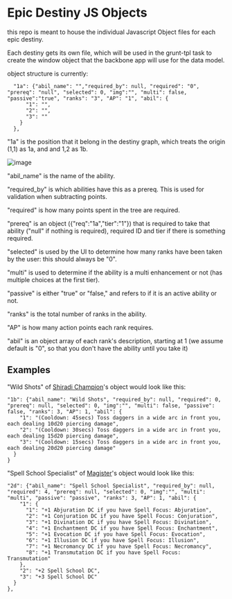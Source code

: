 **Epic Destiny JS Objects**
===========================

this repo is meant to house the individual Javascript Object files for each epic destiny.

Each destiny gets its own file, which will be used in the grunt-tpl task to create the window object that the backbone app will use for the data model.

object structure is currently:

	  "1a": {"abil_name": "","required_by": null, "required": "0", "prereq": "null", "selected": 0, "img":"", "multi": false, "passive":"true", "ranks": "3", "AP": "1", "abil": {
	      "1": "", 
	      "2": "", 
	      "3": ""
	    }
	  },
  
"1a" is the position that it belong in the destiny graph, which treats the origin (1,1) as 1a, and and 1,2 as 1b.

![image](http://jeffharnois.com/images/graph.gif)

"abil_name" is the name of the ability.

"required_by" is which abilities have this as a prereq.  This is used for validation when subtracting points. 

"required" is how many points spent in the tree are required.

"prereq" is an object ({"req":"1a","tier":"1"}) that is required to take that ability ("null" if nothing is required), required ID and tier if there is something required.

"selected" is used by the UI to determine how many ranks have been taken by the user: this should always be "0".

"multi" is used to determine if the ability is a multi enhancement or not (has multiple choices at the first tier).

"passive" is either "true" or "false," and refers to if it is an active ability or not.

"ranks" is the total number of ranks in the ability.

"AP" is how many action points each rank requires.

"abil" is an object array of each rank's description, starting at 1 (we assume default is "0", so that you don't have the ability until you take it)

Examples
--------
"Wild Shots" of [Shiradi Champion](http://ddowiki.com/page/Shiradi_Champion)'s object would look like this:

    "1b": {"abil_name": "Wild Shots", "required_by": null, "required": 0, "prereq": null, "selected": 0, "img":"", "multi": false, "passive": false, "ranks": 3, "AP": 1, "abil": {
        "1": "(Cooldown: 45secs) Toss daggers in a wide arc in front you, each dealing 10d20 piercing damage",
        "2": "(Cooldown: 30secs) Toss daggers in a wide arc in front you, each dealing 15d20 piercing damage",
        "3": "(Cooldown: 15secs) Toss daggers in a wide arc in front you, each dealing 20d20 piercing damage"
      }
    }

"Spell School Specialist" of [Magister](http://ddowiki.com/page/Magister)'s object would look like this:

    "2d": {"abil_name": "Spell School Specialist", "required_by": null, "required": 4, "prereq": null, "selected": 0, "img":"", "multi": "multi", "passive": "passive", "ranks": 3, "AP": 1, "abil": {
        "1": {
          "1": "+1 Abjuration DC if you have Spell Focus: Abjuration", 
          "2": "+1 Conjuration DC if you have Spell Focus: Conjuration", 
          "3": "+1 Divination DC if you have Spell Focus: Divination", 
          "4": "+1 Enchantment DC if you have Spell Focus: Enchantment", 
          "5": "+1 Evocation DC if you have Spell Focus: Evocation", 
          "6": "+1 Illusion DC if you have Spell Focus: Illusion", 
          "7": "+1 Necromancy DC if you have Spell Focus: Necromancy", 
          "8": "+1 Transmutation DC if you have Spell Focus: Transmutation"
        }, 
        "2": "+2 Spell School DC",
        "3": "+3 Spell School DC"
      }
    },
